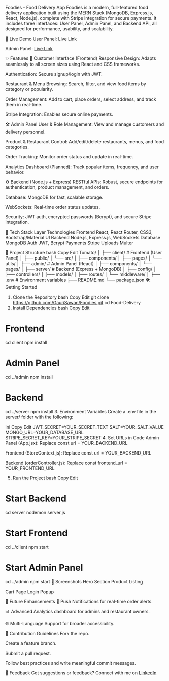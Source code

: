 Foodies - Food Delivery App
Foodies is a modern, full-featured food delivery application built using the MERN Stack (MongoDB, Express.js, React, Node.js), complete with Stripe integration for secure payments. It includes three interfaces: User Panel, Admin Panel, and Backend API, all designed for performance, usability, and scalability.

🚀 Live Demo
User Panel: Live Link

Admin Panel: [Live Link](https://foodies-admin-nu.vercel.app/)

✨ Features
👥 Customer Interface (Frontend)
Responsive Design: Adapts seamlessly to all screen sizes using React and CSS frameworks.

Authentication: Secure signup/login with JWT.

Restaurant & Menu Browsing: Search, filter, and view food items by category or popularity.

Order Management: Add to cart, place orders, select address, and track them in real-time.

Stripe Integration: Enables secure online payments.

🛠 Admin Panel
User & Role Management: View and manage customers and delivery personnel.

Product & Restaurant Control: Add/edit/delete restaurants, menus, and food categories.

Order Tracking: Monitor order status and update in real-time.

Analytics Dashboard (Planned): Track popular items, frequency, and user behavior.

⚙️ Backend (Node.js + Express)
RESTful APIs: Robust, secure endpoints for authentication, product management, and orders.

Database: MongoDB for fast, scalable storage.

WebSockets: Real-time order status updates.

Security: JWT auth, encrypted passwords (Bcrypt), and secure Stripe integration.

🧱 Tech Stack
Layer	Technologies
Frontend	React, React Router, CSS3, Bootstrap/Material UI
Backend	Node.js, Express.js, WebSockets
Database	MongoDB
Auth	JWT, Bcrypt
Payments	Stripe
Uploads	Multer

📁 Project Structure
bash
Copy
Edit
Tomato/
│
├── client/                  # Frontend (User Panel)
│   ├── public/
│   └── src/
│       ├── components/
│       ├── pages/
│       └── utils/
│
├── admin/                   # Admin Panel (React)
│   ├── components/
│   └── pages/
│
├── server/                  # Backend (Express + MongoDB)
│   ├── config/
│   ├── controllers/
│   ├── models/
│   ├── routes/
│   └── middleware/
│
├── .env                     # Environment variables
├── README.md
└── package.json
🛠 Getting Started
1. Clone the Repository
bash
Copy
Edit
git clone https://github.com/GauriSawan/Foodies.git
cd Food-Delivery
2. Install Dependencies
bash
Copy
Edit
# Frontend
cd client
npm install

# Admin Panel
cd ../admin
npm install

# Backend
cd ../server
npm install
3. Environment Variables
Create a .env file in the server/ folder with the following:

ini
Copy
Edit
JWT_SECRET=YOUR_SECRET_TEXT
SALT=YOUR_SALT_VALUE
MONGO_URL=YOUR_DATABASE_URL
STRIPE_SECRET_KEY=YOUR_STRIPE_SECRET
4. Set URLs in Code
Admin Panel (App.jsx):
Replace const url = YOUR_BACKEND_URL

Frontend (StoreContext.js):
Replace const url = YOUR_BACKEND_URL

Backend (orderController.js):
Replace const frontend_url = YOUR_FRONTEND_URL

5. Run the Project
bash
Copy
Edit
# Start Backend
cd server
nodemon server.js

# Start Frontend
cd ../client
npm start

# Start Admin Panel
cd ../admin
npm start
📸 Screenshots
Hero Section	Product Listing
	

Cart Page	Login Popup
	

🔮 Future Enhancements
🔔 Push Notifications for real-time order alerts.

📊 Advanced Analytics dashboard for admins and restaurant owners.

🌐 Multi-Language Support for broader accessibility.

🤝 Contribution Guidelines
Fork the repo.

Create a feature branch.

Submit a pull request.

Follow best practices and write meaningful commit messages.

💬 Feedback
Got suggestions or feedback?
Connect with me on [LinkedIn](https://www.linkedin.com/in/gauri-sawant-profile)

